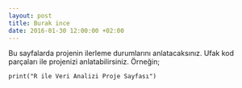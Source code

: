 ```yaml
---
layout: post
title: Burak ince
date: 2016-01-30 12:00:00 +02:00
---
```


Bu sayfalarda projenin ilerleme durumlarını anlatacaksınız. Ufak kod parçaları ile projenizi anlatabilirsiniz. 
Örneğin;

```{r}
print("R ile Veri Analizi Proje Sayfası")
```
